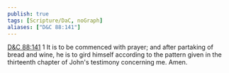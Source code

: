 ```yaml
---
publish: true
tags: [Scripture/DaC, noGraph]
aliases: ["D&C 88:141"]
---
```

[D&C 88:141](https://churchofjesuschrist.org/study/scriptures/dc-testament/dc/88?lang=eng&id=p141#p141) 1 It is to be commenced with prayer; and after partaking of bread and wine, he is to gird himself according to the pattern given in the thirteenth chapter of John's testimony concerning me. Amen.





